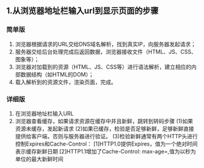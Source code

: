 ## 1.从浏览器地址栏输入url到显示页面的步骤
### 简单版
1. 浏览器根据请求的URL交给DNS域名解析，找到真实IP，向服务器发起请求；
2. 服务器交给后台处理完成后返回数据，浏览器接收文件（HTML、JS、CSS、图象等）；
3. 浏览器对加载到的资源（HTML、JS、CSS等）进行语法解析，建立相应的内部数据结构（如HTML的DOM）；
4. 载入解析到的资源文件，渲染页面，完成。
### 详细版
1. 在浏览器地址栏输入URL
2. 浏览器查看缓存，如果请求资源在缓存中并且新鲜，跳转到转码步骤
   (1)如果资源未缓存，发起新请求
   (2)如果已缓存，检验是否足够新鲜，足够新鲜直接提供给客户端，否则与服务器进行验证。
   (3)检验新鲜通常有两个HTTP头进行控制Expires和Cache-Control：
    [1]HTTP1.0提供Expires，值为一个绝对时间表示缓存新鲜日期
    [2]HTTP1.1增加了Cache-Control: max-age=,值为以秒为单位的最大新鲜时间
